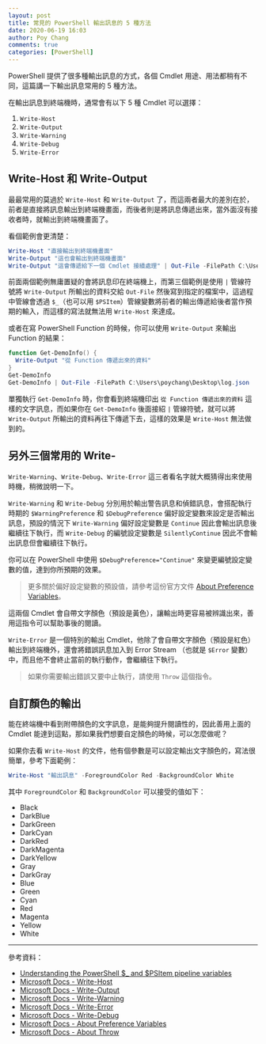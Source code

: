 ```yaml
---
layout: post
title: 常見的 PowerShell 輸出訊息的 5 種方法
date: 2020-06-19 16:03
author: Poy Chang
comments: true
categories: [PowerShell]
---
```


PowerShell 提供了很多種輸出訊息的方式，各個 Cmdlet 用途、用法都稍有不同，這篇講一下輸出訊息常用的 5 種方法。

在輸出訊息到終端機時，通常會有以下 5 種 Cmdlet 可以選擇：

1. `Write-Host`
2. `Write-Output`
3. `Write-Warning`
4. `Write-Debug`
5. `Write-Error`

## Write-Host 和 Write-Output

最最常用的莫過於 `Write-Host` 和 `Write-Output` 了，而這兩者最大的差別在於，前者是直接將訊息輸出到終端機畫面，而後者則是將訊息傳遞出來，當外面沒有接收者時，就輸出到終端機畫面了。

看個範例會更清楚：

```powershell
Write-Host "直接輸出到終端機畫面"
Write-Output "這也會輸出到終端機畫面"
Write-Output "這會傳遞給下一個 Cmdlet 接續處理" | Out-File -FilePath C:\Users\poychang\Desktop\log.json
```

前面兩個範例無庸置疑的會將訊息印在終端機上，而第三個範例是使用 `|` 管線符號將 `Write-Output` 所輸出的資料交給 `Out-File` 然後寫到指定的檔案中，這過程中管線會透過 `$_`（也可以用 `$PSItem`）管線變數將前者的輸出傳遞給後者當作預期的輸入，而這樣的寫法就無法用 `Write-Host` 來達成。

或者在寫 PowerShell Function 的時候，你可以使用 `Write-Output` 來輸出 Function 的結果：

```powershell
function Get-DemoInfo() {
  Write-Output "從 Function 傳遞出來的資料"
}
Get-DemoInfo
Get-DemoInfo | Out-File -FilePath C:\Users\poychang\Desktop\log.json
```

單獨執行 `Get-DemoInfo` 時，你會看到終端機印出 `從 Function 傳遞出來的資料` 這樣的文字訊息，而如果你在 `Get-DemoInfo` 後面接紹 `|` 管線符號，就可以將 `Write-Output` 所輸出的資料再往下傳遞下去，這樣的效果是 `Write-Host` 無法做到的。

## 另外三個常用的 Write-

`Write-Warning`、`Write-Debug`、`Write-Error` 這三者看名字就大概猜得出來使用時機，稍微說明一下。

`Write-Warning` 和 `Write-Debug` 分別用於輸出警告訊息和偵錯訊息，會搭配執行時期的 `$WarningPreference` 和 `$DebugPreference` 偏好設定變數來設定是否輸出訊息，預設的情況下 `Write-Warning` 偏好設定變數是 `Continue` 因此會輸出訊息後繼續往下執行，而 `Write-Debug` 的編號設定變數是 `SilentlyContinue` 因此不會輸出訊息但會繼續往下執行。

你可以在 PowerShell 中使用 `$DebugPreference="Continue"` 來變更編號設定變數的值，達到你所預期的效果。

>更多關於偏好設定變數的預設值，請參考這份官方文件 [About Preference Variables](https://docs.microsoft.com/en-us/powershell/module/microsoft.powershell.core/about/about_preference_variables)。

這兩個 Cmdlet 會自帶文字顏色（預設是黃色），讓輸出時更容易被辨識出來，善用這指令可以幫助事後的閱讀。

`Write-Error` 是一個特別的輸出 Cmdlet，他除了會自帶文字顏色（預設是紅色）輸出到終端機外，還會將錯誤訊息加入到 Error Stream （也就是 `$Error` 變數）中，而且他不會終止當前的執行動作，會繼續往下執行。

>如果你需要輸出錯誤又要中止執行，請使用 `Throw` 這個指令。

## 自訂顏色的輸出

能在終端機中看到附帶顏色的文字訊息，是能夠提升閱讀性的，因此善用上面的 Cmdlet 能達到這點，那如果我們想要自定顏色的時候，可以怎麼做呢？

如果你去看 `Write-Host` 的文件，他有個參數是可以設定輸出文字顏色的，寫法很簡單，參考下面範例：

```ps1
Write-Host "輸出訊息" -ForegroundColor Red -BackgroundColor White
```

其中 `ForegroundColor` 和 `BackgroundColor` 可以接受的值如下：

- Black
- DarkBlue
- DarkGreen
- DarkCyan
- DarkRed
- DarkMagenta
- DarkYellow
- Gray
- DarkGray
- Blue
- Green
- Cyan
- Red
- Magenta
- Yellow
- White

----------

參考資料：

* [Understanding the PowerShell $_ and $PSItem pipeline variables](https://4sysops.com/archives/understanding-the-powershell-_-and-psitem-pipeline-variables/)
* [Microsoft Docs - Write-Host](https://docs.microsoft.com/zh-tw/powershell/module/microsoft.powershell.utility/write-host)
* [Microsoft Docs - Write-Output](https://docs.microsoft.com/zh-tw/powershell/module/microsoft.powershell.utility/write-output)
* [Microsoft Docs - Write-Warning](https://docs.microsoft.com/zh-tw/powershell/module/microsoft.powershell.utility/write-warning)
* [Microsoft Docs - Write-Error](https://docs.microsoft.com/zh-tw/powershell/module/microsoft.powershell.utility/write-error)
* [Microsoft Docs - Write-Debug](https://docs.microsoft.com/zh-tw/powershell/module/microsoft.powershell.utility/write-debug)
* [Microsoft Docs - About Preference Variables](https://docs.microsoft.com/en-us/powershell/module/microsoft.powershell.core/about/about_preference_variables)
* [Microsoft Docs - About Throw](https://docs.microsoft.com/zh-tw/powershell/module/microsoft.powershell.core/about/about_throw)
